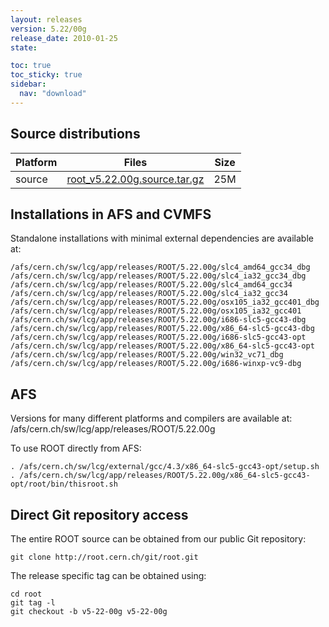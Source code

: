 ```yaml
---
layout: releases
version: 5.22/00g
release_date: 2010-01-25
state:

toc: true
toc_sticky: true
sidebar:
  nav: "download"
---
```



## Source distributions

| Platform       | Files | Size |
|-----------|-------|-----|
| source | [root_v5.22.00g.source.tar.gz](https://root.cern.ch/download/root_v5.22.00g.source.tar.gz) |  25M |




## Installations in AFS and CVMFS
Standalone installations with minimal external dependencies are available at:
~~~
/afs/cern.ch/sw/lcg/app/releases/ROOT/5.22.00g/slc4_amd64_gcc34_dbg
/afs/cern.ch/sw/lcg/app/releases/ROOT/5.22.00g/slc4_ia32_gcc34_dbg
/afs/cern.ch/sw/lcg/app/releases/ROOT/5.22.00g/slc4_amd64_gcc34
/afs/cern.ch/sw/lcg/app/releases/ROOT/5.22.00g/slc4_ia32_gcc34
/afs/cern.ch/sw/lcg/app/releases/ROOT/5.22.00g/osx105_ia32_gcc401_dbg
/afs/cern.ch/sw/lcg/app/releases/ROOT/5.22.00g/osx105_ia32_gcc401
/afs/cern.ch/sw/lcg/app/releases/ROOT/5.22.00g/i686-slc5-gcc43-dbg
/afs/cern.ch/sw/lcg/app/releases/ROOT/5.22.00g/x86_64-slc5-gcc43-dbg
/afs/cern.ch/sw/lcg/app/releases/ROOT/5.22.00g/i686-slc5-gcc43-opt
/afs/cern.ch/sw/lcg/app/releases/ROOT/5.22.00g/x86_64-slc5-gcc43-opt
/afs/cern.ch/sw/lcg/app/releases/ROOT/5.22.00g/win32_vc71_dbg
/afs/cern.ch/sw/lcg/app/releases/ROOT/5.22.00g/i686-winxp-vc9-dbg
~~~

## AFS
Versions for many different platforms and compilers are available at:
/afs/cern.ch/sw/lcg/app/releases/ROOT/5.22.00g

To use ROOT directly from AFS:
~~~
. /afs/cern.ch/sw/lcg/external/gcc/4.3/x86_64-slc5-gcc43-opt/setup.sh
. /afs/cern.ch/sw/lcg/app/releases/ROOT/5.22.00g/x86_64-slc5-gcc43-opt/root/bin/thisroot.sh
~~~

## Direct Git repository access
The entire ROOT source can be obtained from our public Git repository:

~~~
git clone http://root.cern.ch/git/root.git
~~~
The release specific tag can be obtained using:
~~~
cd root
git tag -l
git checkout -b v5-22-00g v5-22-00g
~~~
